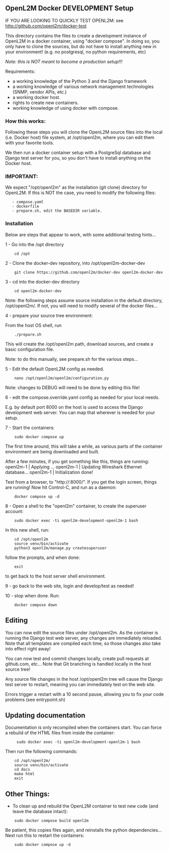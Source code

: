 ## OpenL2M Docker DEVELOPMENT Setup

IF YOU ARE LOOKING TO QUICKLY TEST OPENL2M:
see http://github.com/openl2m/docker-test

This directory contains the files to create a development instance of OpenL2M
in a docker container, using "docker compose". In doing so, you only have to
clone the sources, but do not have to install anything new in your environment!
(e.g. no postgresql, no python requirements, etc)

*Note: this is NOT meant to become a production setup!!!*

Requirements:

* a working knowledge of the Python 3 and the Django framework
* a working knowledge of various network management technologies (SNMP, vendor APIs, etc.)
* a working docker host.
* rights to create new containers.
* working knowledge of using docker with compose.

### How this works:

Following these steps you will clone the OpenL2M source files into the local (i.e. Docker host)
file system, at /opt/openl2m, where you can edit them with your favorite tools.

We then run a docker container setup with a PostgreSql database and Django test server for you,
so you don't have to install anything on the Docker host.

### IMPORTANT:

We expect "/opt/openl2m" as the installation (git clone) directory for OpenL2M.
If this is NOT the case, you need to modify the following files:
```
   - compose.yaml
   - dockerfile
   - prepare.sh, edit the BASEDIR variable.
```

### Installation

Below are steps that appear to work, with some additional testing hints...

1 - Go into the /opt directory
```
    cd /opt
```


2 - Clone the docker-dev repository, into /opt/openl2m-docker-dev
```
    git clone https://github.com/openl2m/docker-dev openl2m-docker-dev
```


3 - cd into the docker-dev directory
```
    cd openl2m-docker-dev
```

Note: the following steps assume source installation in the default directory, /opt/openl2m/.
If not, you will need to modify several of the docker files...


4 - prepare your source tree environment:

From the host OS shell, run

```
    ./prepare.sh
```

This will create the /opt/openl2m path, download sources, and create a basic configuration file.

Note: to do this manually, see prepare.sh for the various steps...


5 - Edit the default OpenL2M config as needed.
```
    nano /opt/openl2m/openl2m/configuration.py
```

Note: changes to DEBUG will need to be done by editing this file!


6 - edit the compose.override.yaml config as needed for your local needs.

E.g. by default port 8000 on the host is used to access the Django development web server.
You can map that wherever is needed for your setup.


7 - Start the containers:
```
    sudo docker compose up
```

The first time around, this will take a while, as various parts of the container environment are
being downloaded and built.

After a few minutes, if you get something like this, things are running:
    openl2m-1   |   Applying ...
    openl2m-1   | Updating Wireshark Ethernet database...
    openl2m-1   | Initialization done!

Test from a browser, to "http://<your-host-ip>:8000/". If you get the login screen, things are running!
Now hit Control-C, and run as a daemon:
```
    docker compose up -d
```


8 - Open a shell to the "openl2m" container, to create the superuser account:
```
    sudo docker exec -ti openl2m-development-openl2m-1 bash
```

In this new shell, run:
```
    cd /opt/openl2m
    source venv/bin/activate
    python3 openl2m/manage.py createsuperuser
```

follow the prompts, and when done:
```
    exit
```

to get back to the host server shell environment.


9 - go back to the web site, login and develop/test as needed!


10 - stop when done. Run:
```
    docker compose down
```

Editing
-------

You can now edit the source files under /opt/openl2m. As the container is running the Django test web server,
any changes are immediately reloaded. Note that all templates are compiled each time, so those changes also
take into effect right away!

You can now test and commit changes locally, create pull requests at github.com, etc...
Note that Git branching is handled locally in the host source tree!

Any source file changes in the host /opt/openl2m tree will cause the Django test server to restart,
meaning you can immediately test on the web site.

Errors trigger a restart with a 10 second pause, allowing you to fix your code problems (see entrypoint.sh)

Updating documentation
----------------------

Documentation is only recompiled when the containers start. You can force a rebuild of the HTML files from inside the container:
```
     sudo docker exec -ti openl2m-development-openl2m-1 bash
```

Then run the following commands:
```
    cd /opt/openl2m/
    source venv/bin/activate
    cd docs
    make html
    exit
```

Other Things:
------------
* To clean up and rebuild the OpenL2M container to test new code (and leave the database intact):
```
    sudo docker compose build openl2m
```

Be patient, this copies files again, and reinstalls the python dependencies...
Next run this to restart the containers:
```
    sudo docker compose up -d
```
